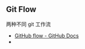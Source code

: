 ## Git Flow
两种不同 git 工作流
- [GitHub flow - GitHub Docs](https://docs.github.com/en/get-started/quickstart/github-flow)
- 